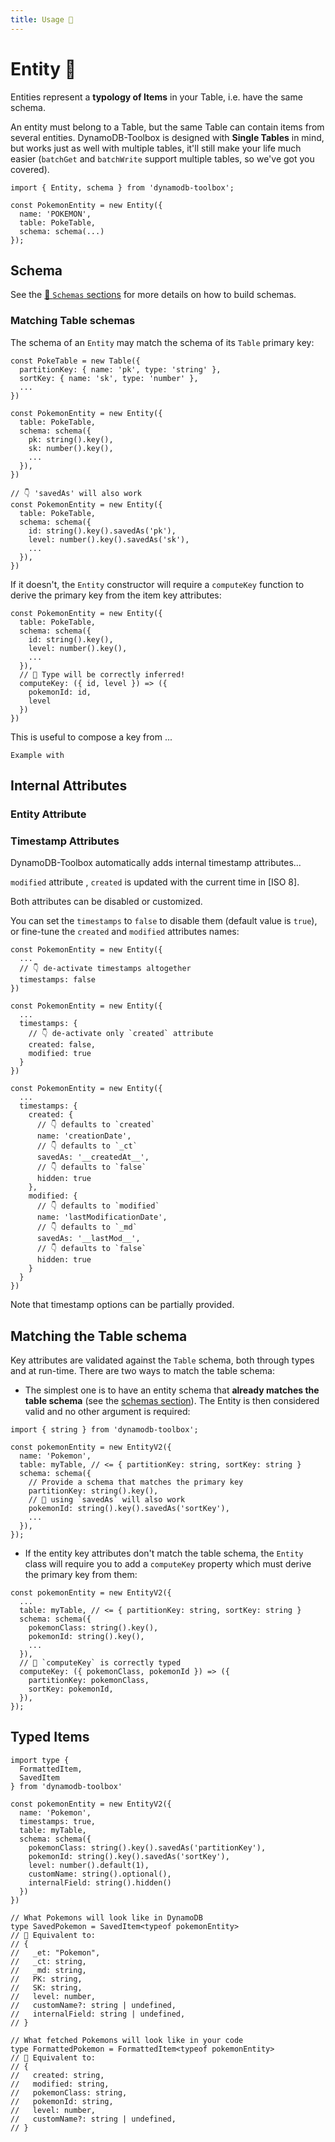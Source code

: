 ```yaml
---
title: Usage 👷
---
```


# Entity 👷

Entities represent a **typology of Items** in your Table, i.e. have the same schema.

An entity must belong to a Table, but the same Table can contain items from several entities. DynamoDB-Toolbox is designed with **Single Tables** in mind, but works just as well with multiple tables, it'll still make your life much easier (`batchGet` and `batchWrite` support multiple tables, so we've got you covered).

```tsx
import { Entity, schema } from 'dynamodb-toolbox';

const PokemonEntity = new Entity({
  name: 'POKEMON',
  table: PokeTable,
  schema: schema(...)
});
```

## Schema

See the [📐 `Schemas` sections](../../4-schemas/1-usage/index.md) for more details on how to build schemas.

### Matching Table schemas

The schema of an `Entity` may match the schema of its `Table` primary key:

```tsx
const PokeTable = new Table({
  partitionKey: { name: 'pk', type: 'string' },
  sortKey: { name: 'sk', type: 'number' },
  ...
})

const PokemonEntity = new Entity({
  table: PokeTable,
  schema: schema({
    pk: string().key(),
    sk: number().key(),
    ...
  }),
})

// 👇 'savedAs' will also work
const PokemonEntity = new Entity({
  table: PokeTable,
  schema: schema({
    id: string().key().savedAs('pk'),
    level: number().key().savedAs('sk'),
    ...
  }),
})
```

If it doesn't, the `Entity` constructor will require a `computeKey` function to derive the primary key from the item key attributes:

```tsx
const PokemonEntity = new Entity({
  table: PokeTable,
  schema: schema({
    id: string().key(),
    level: number().key(),
    ...
  }),
  // 🙌 Type will be correctly inferred!
  computeKey: ({ id, level }) => ({
    pokemonId: id,
    level
  })
})
```

This is useful to compose a key from ...

```tsx
Example with
```

## Internal Attributes

### Entity Attribute

### Timestamp Attributes

DynamoDB-Toolbox automatically adds internal timestamp attributes...

`modified` attribute , `created` is updated with the current time in [ISO 8].

Both attributes can be disabled or customized.

You can set the `timestamps` to `false` to disable them (default value is `true`), or fine-tune the `created` and `modified` attributes names:

```tsx
const PokemonEntity = new Entity({
  ...
  // 👇 de-activate timestamps altogether
  timestamps: false
})

const PokemonEntity = new Entity({
  ...
  timestamps: {
    // 👇 de-activate only `created` attribute
    created: false,
    modified: true
  }
})

const PokemonEntity = new Entity({
  ...
  timestamps: {
    created: {
      // 👇 defaults to `created`
      name: 'creationDate',
      // 👇 defaults to `_ct`
      savedAs: '__createdAt__',
      // 👇 defaults to `false`
      hidden: true
    },
    modified: {
      // 👇 defaults to `modified`
      name: 'lastModificationDate',
      // 👇 defaults to `_md`
      savedAs: '__lastMod__',
      // 👇 defaults to `false`
      hidden: true
    }
  }
})
```

Note that timestamp options can be partially provided.

## Matching the Table schema

Key attributes are validated against the `Table` schema, both through types and at run-time. There are two ways to match the table schema:

- The simplest one is to have an entity schema that **already matches the table schema** (see the [schemas section](TODO)). The Entity is then considered valid and no other argument is required:

```tsx
import { string } from 'dynamodb-toolbox';

const pokemonEntity = new EntityV2({
  name: 'Pokemon',
  table: myTable, // <= { partitionKey: string, sortKey: string }
  schema: schema({
    // Provide a schema that matches the primary key
    partitionKey: string().key(),
    // 🙌 using `savedAs` will also work
    pokemonId: string().key().savedAs('sortKey'),
    ...
  }),
});
```

- If the entity key attributes don't match the table schema, the `Entity` class will require you to add a `computeKey` property which must derive the primary key from them:

```tsx
const pokemonEntity = new EntityV2({
  ...
  table: myTable, // <= { partitionKey: string, sortKey: string }
  schema: schema({
    pokemonClass: string().key(),
    pokemonId: string().key(),
    ...
  }),
  // 🙌 `computeKey` is correctly typed
  computeKey: ({ pokemonClass, pokemonId }) => ({
    partitionKey: pokemonClass,
    sortKey: pokemonId,
  }),
});
```

## Typed Items

```tsx
import type {
  FormattedItem,
  SavedItem
} from 'dynamodb-toolbox'

const pokemonEntity = new EntityV2({
  name: 'Pokemon',
  timestamps: true,
  table: myTable,
  schema: schema({
    pokemonClass: string().key().savedAs('partitionKey'),
    pokemonId: string().key().savedAs('sortKey'),
    level: number().default(1),
    customName: string().optional(),
    internalField: string().hidden()
  })
})

// What Pokemons will look like in DynamoDB
type SavedPokemon = SavedItem<typeof pokemonEntity>
// 🙌 Equivalent to:
// {
//   _et: "Pokemon",
//   _ct: string,
//   _md: string,
//   PK: string,
//   SK: string,
//   level: number,
//   customName?: string | undefined,
//   internalField: string | undefined,
// }

// What fetched Pokemons will look like in your code
type FormattedPokemon = FormattedItem<typeof pokemonEntity>
// 🙌 Equivalent to:
// {
//   created: string,
//   modified: string,
//   pokemonClass: string,
//   pokemonId: string,
//   level: number,
//   customName?: string | undefined,
// }
```
